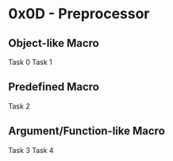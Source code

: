 # 0x0D - Preprocessor

## Object-like Macro
Task 0
Task 1
## Predefined Macro
Task 2
## Argument/Function-like Macro 
Task 3
Task 4
